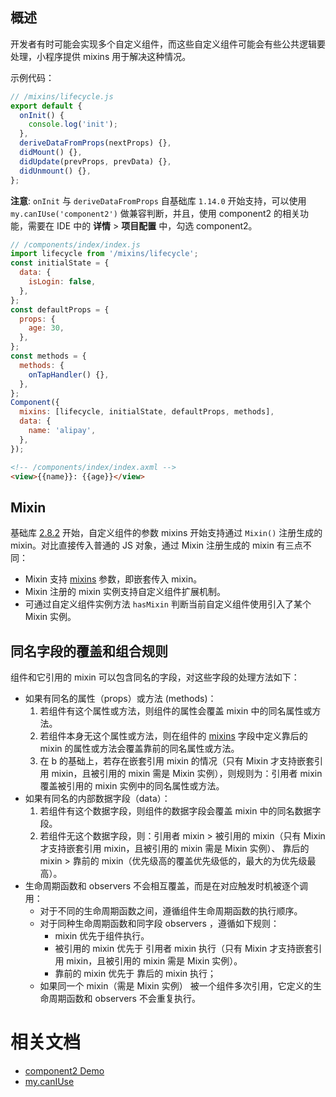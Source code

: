 ## 概述
开发者有时可能会实现多个自定义组件，而这些自定义组件可能会有些公共逻辑要处理，小程序提供 mixins 用于解决这种情况。

示例代码：

```javascript
// /mixins/lifecycle.js
export default {
  onInit() {
    console.log('init');
  },
  deriveDataFromProps(nextProps) {},
  didMount() {},
  didUpdate(prevProps, prevData) {},
  didUnmount() {},
};
```

**注意**: `onInit` 与 `deriveDataFromProps` 自基础库 `1.14.0` 开始支持，可以使用 `my.canIUse('component2')` 做兼容判断，并且，使用 component2 的相关功能，需要在 IDE 中的 **详情** > **项目配置** 中，勾选 component2。

```javascript
// /components/index/index.js
import lifecycle from '/mixins/lifecycle';
const initialState = {
  data: {
    isLogin: false,
  },
};
const defaultProps = {
  props: {
    age: 30,
  },
};
const methods = {
  methods: {
    onTapHandler() {},
  },
};
Component({
  mixins: [lifecycle, initialState, defaultProps, methods],
  data: {
    name: 'alipay',
  },
});
```

```html
<!-- /components/index/index.axml -->
<view>{{name}}: {{age}}</view>
```


## Mixin
基础库 [2.8.2](https://opendocs.alipay.com/mini/framework/lib) 开始，自定义组件的参数 mixins 开始支持通过 `Mixin()` 注册生成的 mixin。对比直接传入普通的 JS 对象，通过 Mixin 注册生成的 mixin 有三点不同：

- Mixin 支持 [mixins](https://opendocs.alipay.com/mini/framework/component_object#%E5%8F%82%E6%95%B0%E8%AF%B4%E6%98%8E) 参数，即嵌套传入 mixin。
- Mixin 注册的 mixin 实例支持自定义组件扩展机制。
- 可通过自定义组件实例方法 `hasMixin` 判断当前自定义组件使用引入了某个 Mixin 实例。

## 同名字段的覆盖和组合规则
组件和它引用的 mixin 可以包含同名的字段，对这些字段的处理方法如下：

- 如果有同名的属性（props）或方法 (methods)：
   1. 若组件有这个属性或方法，则组件的属性会覆盖 mixin 中的同名属性或方法。
   2. 若组件本身无这个属性或方法，则在组件的 [mixins](https://opendocs.alipay.com/mini/framework/component_object#%E5%8F%82%E6%95%B0%E8%AF%B4%E6%98%8E) 字段中定义靠后的 mixin 的属性或方法会覆盖靠前的同名属性或方法。
   3. 在 b 的基础上，若存在嵌套引用 mixin 的情况（只有 Mixin 才支持嵌套引用 mixin，且被引用的 mixin 需是 Mixin 实例），则规则为：引用者 mixin 覆盖被引用的 mixin 实例中的同名属性或方法。
- 如果有同名的内部数据字段（data）：
   1. 若组件有这个数据字段，则组件的数据字段会覆盖 mixin 中的同名数据字段。
   2. 若组件无这个数据字段，则：引用者 mixin > 被引用的 mixin（只有 Mixin 才支持嵌套引用 mixin，且被引用的 mixin 需是 Mixin 实例）、 靠后的 mixin > 靠前的 mixin（优先级高的覆盖优先级低的，最大的为优先级最高）。
- 生命周期函数和 observers 不会相互覆盖，而是在对应触发时机被逐个调用：
   - 对于不同的生命周期函数之间，遵循组件生命周期函数的执行顺序。
   - 对于同种生命周期函数和同字段 observers ，遵循如下规则：
      - mixin 优先于组件执行。
      - 被引用的 mixin 优先于 引用者 mixin 执行（只有 Mixin 才支持嵌套引用 mixin，且被引用的 mixin 需是 Mixin 实例）。
      - 靠前的 mixin 优先于 靠后的 mixin 执行；
   - 如果同一个 mixin（需是 Mixin 实例） 被一个组件多次引用，它定义的生命周期函数和 observers 不会重复执行。


# 相关文档

- [component2 Demo](https://github.com/ant-mini-program/component2-demo)
- [my.canIUse](https://opendocs.alipay.com/mini/api/can-i-use)
